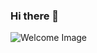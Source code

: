 ### Hi there 👋

<img src="https://th.bing.com/th/id/OIP.86hOKldQ6-9wx22VQdqi4gHaEK?w=316&h=180&c=7&r=0&o=5&pid=1.7" alt="Welcome Image" style="max-width: 100%;">

<!--
**JoseBohopo/JoseBohopo** is a ✨ _special_ ✨ repository because its `README.md` (this file) appears on your GitHub profile.

Here are some ideas to get you started:

- 🔭 I’m currently working on learn new skills.
- 🌱 I’m currently learning React, React Hooks, Native, Redux, Next.js, Typescript.
- 👯 I’m looking to collaborate on develoment projects that increase my knowledge.
- 🤔 I’m looking for help with ...
- 💬 Ask me about anything
- 📫 How to reach me: rabohopo@gmail.com
- ⚡ Fun fact: Do your best and let destiny do the rest.
-->
